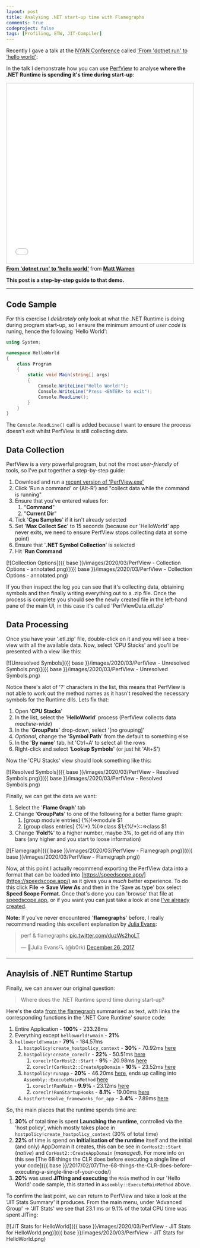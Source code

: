 ```yaml
---
layout: post
title: Analysing .NET start-up time with Flamegraphs
comments: true
codeproject: false
tags: [Profiling, ETW, JIT-Compiler]
---
```


Recently I gave a talk at the [NYAN Conference](https://nyanconference.splashthat.com/) called ['From 'dotnet run' to 'hello world'](https://nyanconference.splashthat.com/):

In the talk I demonstrate how you can use [PerfView](https://github.com/microsoft/perfview#perfview-overview) to analyse **where the .NET Runtime is spending it's time during start-up**:

<iframe src="//www.slideshare.net/slideshow/embed_code/key/xU98KRbWFvU2SC?startSlide=26" width="595" height="485" frameborder="0" marginwidth="0" marginheight="0" scrolling="no" style="border:1px solid #CCC; border-width:1px; margin-bottom:5px; max-width: 100%;" allowfullscreen> </iframe> <div style="margin-bottom:5px"> <strong> <a href="//www.slideshare.net/mattwarren/from-dotnet-run-to-hello-world" title="From &#x27;dotnet run&#x27; to &#x27;hello world&#x27;" target="_blank">From &#x27;dotnet run&#x27; to &#x27;hello world&#x27;</a> </strong> from <strong><a href="//www.slideshare.net/mattwarren" target="_blank">Matt Warren</a></strong> </div>

**This post is a step-by-step guide to that demo.**

----

## Code Sample

For this exercise I _delibrately_ only look at what the .NET Runtime is doing during program start-up, so I ensure the minimum amount of *user code* is runing, hence the following 'Hello World':

```csharp
using System;

namespace HelloWorld
{
    class Program
    {
        static void Main(string[] args)
        {
            Console.WriteLine("Hello World!");
            Console.WriteLine("Press <ENTER> to exit");
            Console.ReadLine();
        }
    }
}
```

The `Console.ReadLine()` call is added because I want to ensure the process doesn't exit whilst PerfView is still collecting data. 

## Data Collection

PerfView is a *very* powerful program, but not the most *user-friendly* of tools, so I've put togerther a step-by-step guide:

1. Download and run a [recent version of 'PerfView.exe'](https://github.com/microsoft/perfview/releases/latest)
2. Click 'Run a command' or (Alt-R') and "collect data while the command is running"
3. Ensure that you've entered values for:
   1. "**Command**"
   2. "**Current Dir**"
4. Tick '**Cpu Samples**' if it isn't already selected
5. Set '**Max Collect Sec**' to 15 seconds (because our 'HelloWorld' app never exits, we need to ensure PerfView stops collecting data at some point)
6. Ensure that '**.NET Symbol Collection**' is selected
7. Hit '**Run Command**

[![Collection Options]({{ base }}/images/2020/03/PerfView - Collection Options - annotated.png)]({{ base }}/images/2020/03/PerfView - Collection Options - annotated.png)

If you then inspect the log you can see that it's collecting data, obtaining symbols and then finally writing everything out to a .zip file. Once the process is complete you should see the newly created file in the left-hand pane of the main UI, in this case it's called 'PerfViewData.etl.zip'

## Data Processing

Once you have your '.etl.zip' file, double-click on it and you will see a tree-view with all the available data. Now, select 'CPU Stacks' and you'll be presented with a view like this:

[![Unresolved Symbols]({{ base }}/images/2020/03/PerfView - Unresolved Symbols.png)]({{ base }}/images/2020/03/PerfView - Unresolved Symbols.png)

Notice there's alot of '?' characters in the list, this means that PerfView is not able to work out the method names as it hasn't resolved the necessary symbols for the Runtime dlls. Lets fix that:

1. Open '**CPU Stacks**'
2. In the list, select the '**HelloWorld**' process (PerfView collects data *machine-wide*)
3. In the '**GroupPats**' drop-down, select '[no grouping]'
4. *Optional*, change the '**Symbol Path**' from the default to something else
5. In the '**By name**' tab, hit 'Ctrl+A' to select all the rows
6. Right-click and select '**Lookup Symbols**' (or just hit 'Alt+S')

Now the 'CPU Stacks' view should look something like this:

[![Resolved Symbols]({{ base }}/images/2020/03/PerfView - Resolved Symbols.png)]({{ base }}/images/2020/03/PerfView - Resolved Symbols.png)

Finally, we can get the data we want:

1. Select the '**Flame Graph**' tab
2. Change '**GroupPats**' to one of the following for a better flame graph:
   1. [group module entries]  &#123;%&#125;!=>module $1
   2. [group class entries]   &#123;%!*&#125;.%(=>class $1;&#123;%!\*&#125;::=>class $1
3. Change '**Fold%**' to a higher number, maybe 3%, to get rid of any *thin* bars (any higher and you start to loose information)

[![Flamegraph]({{ base }}/images/2020/03/PerfView - Flamegraph.png)](({{ base }}/images/2020/03/PerfView - Flamegraph.png))

Now, at this point I actually recommend exporting the PerfView data into a format that can be loaded into [https://speedscope.app/](https://speedscope.app/) as it gives you a *much* better experience. To do this click **File** -> **Save View As** and then in the 'Save as type' box select **Speed Scope Format**. Once that's done you can 'browse' that file at [speedscope.app](https://www.speedscope.app/), or if you want you can just take a look at one [I've already created](https://www.speedscope.app/#profileURL=https%3A%2F%2Fmattwarren.org%2Fdata%2F2020%2F03%2Fflamegraph.speedscope.json).

**Note:** If you've never encountered '**flamegraphs**' before, I really recommend reading this excellent explanation by [Julia Evans](https://twitter.com/b0rk):

<blockquote class="twitter-tweet" data-conversation="none"><p lang="en" dir="ltr">perf &amp; flamegraphs <a href="https://t.co/duzWs2hoLT">pic.twitter.com/duzWs2hoLT</a></p>&mdash; 🔎Julia Evans🔍 (@b0rk) <a href="https://twitter.com/b0rk/status/945680809712857090?ref_src=twsrc%5Etfw">December 26, 2017</a></blockquote> <script async src="https://platform.twitter.com/widgets.js" charset="utf-8"></script>

----

## Anaylsis of .NET Runtime Startup

Finally, we can answer our original question:

> Where does the .NET Runtime spend time during start-up?

Here's the data [from the flamegraph](https://www.speedscope.app/#profileURL=https%3A%2F%2Fmattwarren.org%2Fdata%2F2020%2F03%2Fflamegraph.speedscope.json) summarised as text, with links the corresponding functions in the '.NET Core Runtime' source code:

1. Entire Application - **100%** - 233.28ms
2. Everything except `helloworld!wmain` - **21%**
3. `helloworld!wmain` - **79%** - 184.57ms
   1. `hostpolicy!create_hostpolicy_context` - **30%** - 70.92ms [here](https://github.com/dotnet/runtime/blob/9e93d094/src/installer/corehost/cli/hostpolicy/hostpolicy.cpp#L98-L139)
   2. `hostpolicy!create_coreclr` - **22%** - 50.51ms [here](https://github.com/dotnet/runtime/blob/9e93d094/src/installer/corehost/cli/hostpolicy/hostpolicy.cpp#L47-L96)
      1. `coreclr!CorHost2::Start` - **9%** - 20.98ms [here](https://github.com/dotnet/runtime/blob/9e93d094/src/coreclr/src/vm/corhost.cpp#L93-L173)
      2. `coreclr!CorHost2::CreateAppDomain` - **10%** - 23.52ms [here](https://github.com/dotnet/runtime/blob/9e93d094/src/coreclr/src/vm/corhost.cpp#L632-L795)
   3. `hostpolicy!runapp` - **20%** - 46.20ms [here](https://github.com/dotnet/runtime/blob/9e93d094/src/installer/corehost/cli/hostpolicy/hostpolicy.cpp#L269-L276), ends up calling into `Assembly::ExecuteMainMethod` [here](https://github.com/dotnet/runtime/blob/9e93d094/src/coreclr/src/vm/assembly.cpp#L1619-L1693)
      1. `coreclr!RunMain` - **9.9%** - 23.12ms [here](https://github.com/dotnet/runtime/blob/9e93d094/src/coreclr/src/vm/assembly.cpp#L1504-L1566)
      2. `coreclr!RunStartupHooks` - **8.1%** - 19.00ms [here](https://github.com/dotnet/runtime/blob/9e93d094/src/coreclr/src/vm/assembly.cpp#L1604-L1617)
   4. `hostfxr!resolve_frameworks_for_app` - **3.4%** - 7.89ms [here](https://github.com/dotnet/runtime/blob/9e93d094/src/installer/corehost/cli/fxr/fx_resolver.cpp#L504-L529)

So, the main places that the runtime spends time are:

1. **30%** of total time is spent **Launching the runtime**, controlled via the 'host policy', which mostly takes place in `hostpolicy!create_hostpolicy_context` (30% of total time)
2. **22%** of time is spend on **Initialisation of the runtime** itself and the initial (and only) AppDomain it creates, this can be see in `CorHost2::Start` (*native*) and `CorHost2::CreateAppDomain` (*managed*). For more info on this see [The 68 things the CLR does before executing a single line of your code]({{ base }}/2017/02/07/The-68-things-the-CLR-does-before-executing-a-single-line-of-your-code/)
3. **20%** was used **JITting and executing** the `Main` method in our 'Hello World' code sample, this started in `Assembly::ExecuteMainMethod` above.

To confirm the last point, we can return to PerfView and take a look at the 'JIT Stats Summary' it produces. From the main menu, under 'Advanced Group' -> 'JIT Stats' we see that 23.1 ms or 9.1% of the total CPU time was spent JITing:

[![JIT Stats for HelloWorld]({{ base }}/images/2020/03/PerfView - JIT Stats for HelloWorld.png)]({{ base }}/images/2020/03/PerfView - JIT Stats for HelloWorld.png)
